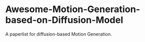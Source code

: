 # Awesome-Motion-Generation-based-on-Diffusion-Model
A paperlist for diffusion-based Motion Generation.
